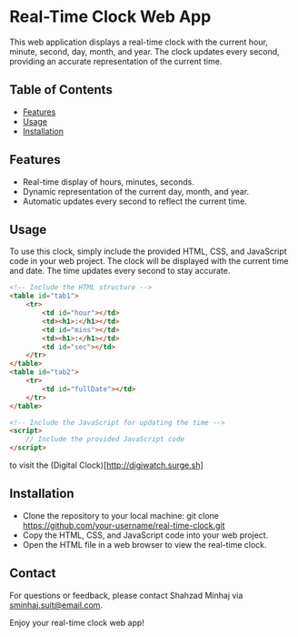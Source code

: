 # Real-Time Clock Web App

This web application displays a real-time clock with the current hour, minute, second, day, month, and year. The clock updates every second, providing an accurate representation of the current time.

## Table of Contents
- [Features](#features)
- [Usage](#usage)
- [Installation](#installation)

## Features

- Real-time display of hours, minutes, seconds.
- Dynamic representation of the current day, month, and year.
- Automatic updates every second to reflect the current time.

## Usage

To use this clock, simply include the provided HTML, CSS, and JavaScript code in your web project. The clock will be displayed with the current time and date. The time updates every second to stay accurate.

```html
<!-- Include the HTML structure -->
<table id="tab1">
    <tr>
        <td id="hour"></td>
        <td><h1>:</h1></td>
        <td id="mins"></td>
        <td><h1>:</h1></td>
        <td id="sec"></td>
    </tr>
</table>
<table id="tab2">
    <tr>
        <td id="fullDate"></td>
    </tr>
</table>

<!-- Include the JavaScript for updating the time -->
<script>
    // Include the provided JavaScript code
</script>
```
to visit the (Digital Clock)[http://digiwatch.surge.sh]

## Installation

-    Clone the repository to your local machine:
      git clone https://github.com/your-username/real-time-clock.git
-    Copy the HTML, CSS, and JavaScript code into your web project.
-    Open the HTML file in a web browser to view the real-time clock.


## Contact

For questions or feedback, please contact Shahzad Minhaj via sminhaj.suit@email.com.

Enjoy your real-time clock web app!
